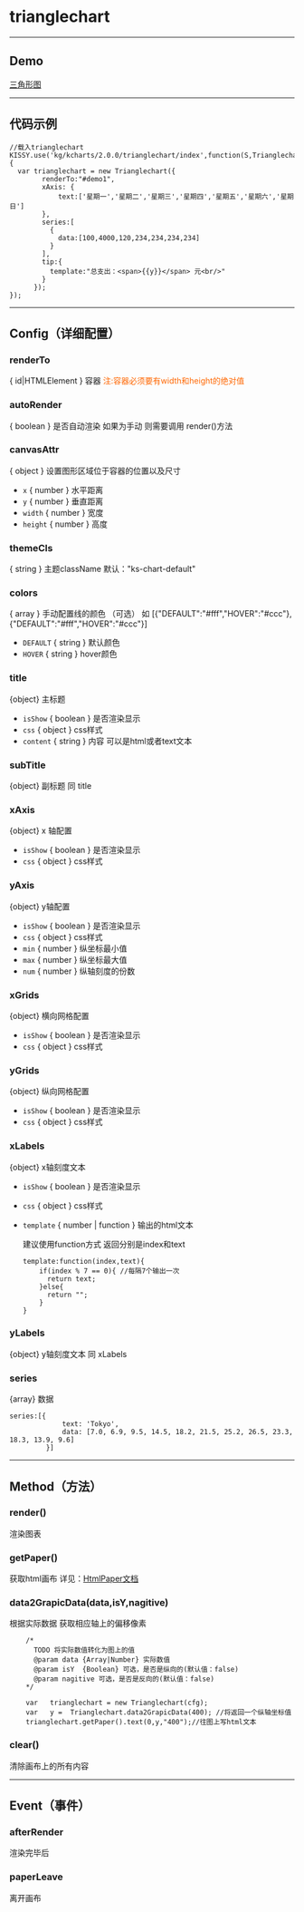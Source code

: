 # trianglechart

---
Demo
---
[三角形图](../demo/trianglechart/demo1.html) <br/>

---
代码示例
---
```
//载入trianglechart
KISSY.use('kg/kcharts/2.0.0/trianglechart/index',function(S,Trianglechart){
  var trianglechart = new Trianglechart({
        renderTo:"#demo1",
        xAxis: {
            text:['星期一','星期二','星期三','星期四','星期五','星期六','星期日']
        },
        series:[
          {
            data:[100,4000,120,234,234,234,234]
          }
        ],
        tip:{
          template:"总支出：<span>{{y}}</span> 元<br/>"
        }
      });
});
```

---
Config（详细配置）
---
### renderTo  

{ id|HTMLElement } 容器 <span style='color:#f60'>注:容器必须要有width和height的绝对值</span>

### autoRender

{ boolean } 是否自动渲染 如果为手动 则需要调用 render()方法

### canvasAttr

{ object } 设置图形区域位于容器的位置以及尺寸

  - `x` { number } 水平距离
  - `y` { number } 垂直距离
  - `width` { number } 宽度
  - `height` { number } 高度 

### themeCls 

{ string } 主题className 默认："ks-chart-default"

### colors 

{ array } 手动配置线的颜色 （可选） 如 [{"DEFAULT":"#fff","HOVER":"#ccc"},{"DEFAULT":"#fff","HOVER":"#ccc"}]
  
  - `DEFAULT` { string } 默认颜色
  - `HOVER` { string } hover颜色

### title

{object} 主标题

- `isShow` { boolean } 是否渲染显示
- `css` { object } css样式
- `content` { string } 内容 可以是html或者text文本

### subTitle

{object} 副标题 同 title


### xAxis 

{object} x 轴配置

   - `isShow` { boolean } 是否渲染显示
   - `css` { object } css样式

### yAxis 

{object} y轴配置

   - `isShow` { boolean } 是否渲染显示
   - `css` { object } css样式
   - `min` { number } 纵坐标最小值
   - `max` { number } 纵坐标最大值
   - `num` { number } 纵轴刻度的份数

### xGrids

{object} 横向网格配置 
  
   - `isShow` { boolean } 是否渲染显示
   - `css` { object } css样式

### yGrids

 {object} 纵向网格配置

  - `isShow` { boolean } 是否渲染显示
  - `css` { object } css样式

###  xLabels

   {object} x轴刻度文本

- `isShow` { boolean } 是否渲染显示
- `css` { object } css样式
- `template` { number | function } 输出的html文本 

  建议使用function方式  返回分别是index和text 
  ```
  template:function(index,text){
      if(index % 7 == 0){ //每隔7个输出一次
        return text;
      }else{
        return "";
      }
  }

  ```

###  yLabels

 {object} y轴刻度文本 同 xLabels

### series
   
   {array} 数据
   
   ```
   series:[{
                text: 'Tokyo',
                data: [7.0, 6.9, 9.5, 14.5, 18.2, 21.5, 25.2, 26.5, 23.3, 18.3, 13.9, 9.6]
            }]

   ```

---
Method（方法）
---

### render()

渲染图表

### getPaper()

获取html画布 详见：[HtmlPaper文档](./htmlpaper.html)


### data2GrapicData(data,isY,nagitive)

根据实际数据 获取相应轴上的偏移像素
```
    /*
      TODO 将实际数值转化为图上的值
      @param data {Array|Number} 实际数值
      @param isY  {Boolean} 可选，是否是纵向的(默认值：false) 
      @param nagitive 可选，是否是反向的(默认值：false)
    */

    var   trianglechart = new Trianglechart(cfg); 
    var   y =  Trianglechart.data2GrapicData(400); //将返回一个纵轴坐标值
    trianglechart.getPaper().text(0,y,"400");//往图上写html文本

```


### clear()

清除画布上的所有内容

---
Event（事件）
---

### afterRender

渲染完毕后

### paperLeave

离开画布


